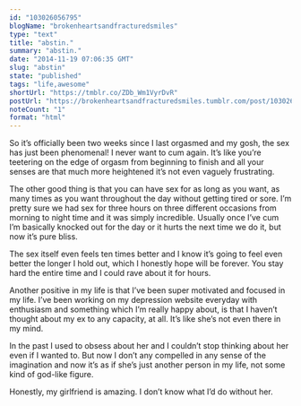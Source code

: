 ```yaml
---
id: "103026056795"
blogName: "brokenheartsandfracturedsmiles"
type: "text"
title: "abstin."
summary: "abstin."
date: "2014-11-19 07:06:35 GMT"
slug: "abstin"
state: "published"
tags: "life,awesome"
shortUrl: "https://tmblr.co/ZDb_Wm1VyrDvR"
postUrl: "https://brokenheartsandfracturedsmiles.tumblr.com/post/103026056795/abstin"
noteCount: "1"
format: "html"
---
```


So it’s officially been two weeks since I last orgasmed and my gosh, the sex has just been phenomenal! I never want to cum again. It’s like you’re teetering on the edge of orgasm from beginning to finish and all your senses are that much more heightened it’s not even vaguely frustrating. 

The other good thing is that you can have sex for as long as you want, as many times as you want throughout the day without getting tired or sore. I’m pretty sure we had sex for three hours on three different occasions from morning to night time and it was simply incredible. Usually once I’ve cum I’m basically knocked out for the day or it hurts the next time we do it, but now it’s pure bliss. 

The sex itself even feels ten times better and I know it’s going to feel even better the longer I hold out, which I honestly hope will be forever. You stay hard the entire time and I could rave about it for hours. 

Another positive in my life is that I’ve been super motivated and focused in my life. I’ve been working on my depression website everyday with enthusiasm and something which I’m really happy about, is that I haven’t thought about my ex to any capacity, at all. It’s like she’s not even there in my mind.

In the past I used to obsess about her and I couldn’t stop thinking about her even if I wanted to. But now I don’t any compelled in any sense of the imagination and now it’s as if she’s just another person in my life, not some kind of god-like figure.

Honestly, my girlfriend is amazing. I don’t know what I’d do without her.